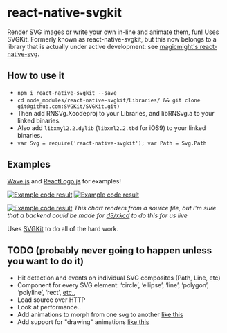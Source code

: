 # react-native-svgkit

Render SVG images or write your own in-line and animate them, fun! Uses
SVGKit. Formerly known as react-native-svgkit, but this now belongs to a
library that is actually under active development: see [magicmight's
react-native-svg](https://github.com/magicismight/react-native-art-svg).

## How to use it

- `npm i react-native-svgkit --save`
- `cd node_modules/react-native-svgkit/Libraries/ && git clone git@github.com:SVGKit/SVGKit.git)`
- Then add RNSVg.Xcodeproj to your Libraries, and libRNSvg.a to your
  linked binaries.
- Also add `libxmyl2.2.dylib` (`libxml2.2.tbd` for iOS9) to your linked binaries.
- `var Svg = require('react-native-svgkit'); var Path = Svg.Path`

## Examples

[Wave.js](https://github.com/brentvatne/react-native-svgkit/blob/master/Wave.js) and [ReactLogo.js](https://github.com/brentvatne/react-native-svg/blob/master/ReactLogo.js) for examples!

[![Example code result](https://raw.githubusercontent.com/brentvatne/react-native-svgkit/master/line.gif)](https://github.com/brentvatne/react-native-svg/blob/master/Wave.js) [![Example code result](https://raw.githubusercontent.com/brentvatne/react-native-svg/master/logo.gif)](https://github.com/brentvatne/react-native-svg/blob/master/ReactLogo.js)


[![Example code result](https://raw.githubusercontent.com/brentvatne/react-native-svgkit/master/chart-example.png)](https://github.com/brentvatne/react-native-svg/blob/master/Chart.js)
*This chart renders from a source file, but I'm sure that a backend could be made for [d3/xkcd](http://dan.iel.fm/xkcd/) to do this for us live*

Uses [SVGKit](https://github.com/SVGKit/SVGKit) to do all of the hard work.

## TODO (probably never going to happen unless you want to do it)

- Hit detection and events on individual SVG composites (Path, Line, etc)
- Component for every SVG element: ‘circle’, ‘ellipse’, ‘line’,
  ‘polygon’, ‘polyline’, ‘rect’, [etc..](http://www.w3.org/TR/SVG/intro.html)
- Load source over HTTP
- Look at performance..
- Add animations to morph from one svg to another [like this](https://github.com/alexk111/SVG-Morpheus)
- Add support for "drawing" animations [like this](https://github.com/maxwellito/vivus)
